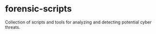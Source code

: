 # forensic-scripts
Collection of scripts and tools for analyzing and detecting potential cyber threats.
